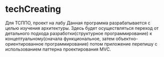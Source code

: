# techCreating
Для ТСППО, проект на лабу
Данная программа разрабатывается с целью изучения архитектуры.
Здесь будет осуществляться переход от детального подхода разработки(структурное программирование) 
к концептуальному(сначала функциональное, затем объектно-ориентированное программирование)
потом приложение перепишу с использованием паттерна проектирования MVC.
